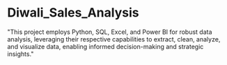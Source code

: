 # Diwali_Sales_Analysis
"This project employs Python, SQL, Excel, and Power BI for robust data analysis, leveraging their respective capabilities to extract, clean, analyze, and visualize data, enabling informed decision-making and strategic insights."
